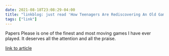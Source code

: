 ```yaml
---
date: 2021-08-18T23:08:29-04:00
title: "linkblog: just read 'How Teenagers Are Rediscovering An Old Game About Authoritarianism | by Clive Thompson | Aug, 2021 | OneZero'"
tags: ["link"]
---
```

Papers Please is one of the finest and most moving games I have ever played. It deserves all the attention and all the praise.
 
[link to article](https://onezero.medium.com/how-teenagers-are-rediscovering-an-old-game-about-authoritarianism-8346d7b7c295)
